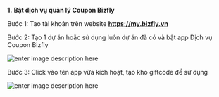 **1.** **Bật dịch vụ quản lý Coupon Bizfly**

Bước 1: Tạo tài khoản trên website **https://my.bizfly.vn**

Bước 2: Tạo 1 dự án hoặc sử dụng luôn dự án đã có và bật app Dịch vụ Coupon Bizfly

![enter image description here](https://static8.muarecdn.com/original/muare/images/2019/11/20/5384982_1.png)

Bước 3: Click vào tên app vừa kích hoạt, tạo kho giftcode để sử dụng

![enter image description here](https://static8.muarecdn.com/original/muare/images/2019/11/20/5384987_2.png)